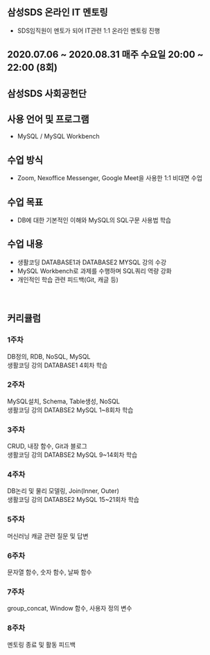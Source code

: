 ## 삼성SDS 온라인 IT 멘토링
- SDS임직원이 멘토가 되어 IT관련 1:1 온라인 멘토링 진행
## 2020.07.06 ~ 2020.08.31 매주 수요일 20:00 ~ 22:00 (8회)
## 삼성SDS 사회공헌단 

## 사용 언어 및 프로그램 
- MySQL / MySQL Workbench
 
## 수업 방식 
- Zoom, Nexoffice Messenger, Google Meet을 사용한 1:1 비대면 수업 

## 수업 목표
- DB에 대한 기본적인 이해와 MySQL의 SQL구문 사용법 학습
## 수업 내용 
 - 생활코딩 DATABASE1과 DATABASE2 MYSQL 강의 수강
 - MySQL Workbench로 과제를 수행하며 SQL쿼리 역량 강화<br>
 - 개인적인 학습 관련 피드백(Git, 캐글 등)<br><br><br>


## 커리큘럼
### 1주차
DB정의, RDB, NoSQL, MySQL<br>
생활코딩 강의 DATABASE1 4회차 학습
### 2주차
MySQL설치, Schema, Table생성, NoSQL<br>
생활코딩 강의 DATABSE2 MySQL 1~8회차 학습

### 3주차
CRUD, 내장 함수, Git과 블로그<br>
생활코딩 강의 DATABSE2 MySQL 9~14회차 학습

### 4주차
DB논리 및 물리 모델링, Join(Inner, Outer)<br>
생활코딩 강의 DATABSE2 MySQL 15~21회차 학습

### 5주차
머신러닝 캐글 관련 질문 및 답변 


### 6주차
문자열 함수, 숫자 함수, 날짜 함수


### 7주차
group_concat, Window 함수, 사용자 정의 변수


### 8주차
멘토링 종료 및 활동 피드백
